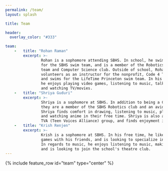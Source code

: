 ```yaml
---
permalink: /team/
layout: splash

title: Team

header:
  overlay_color: "#333"

team:
    -   title: "Rohan Raman"
        excerpt: >-
                Rohan is a sophomore attending SBHS. In school, he swims 
                for the SBHS swim team, and is a member of the Robotics 
                team and Computer Science club. Outside of school, Rohan 
                volunteers as an instructor for the nonprofit, Code 4 Tomorrow, 
                and swims for the LifeTime Princeton swim team. In his free time, 
                he enjoys playing video games, listening to music, talking with friends, 
                and watching TV/movies.
    -   title: "Shriya Guduri"
        excerpt: >-
                Shriya is a sophomore at SBHS. In addition to being a CoderDojo founder, 
                they are a member of the SBHS Robotics club and an avid clarinet player. 
                Shriya finds comfort in drawing, listening to music, playing video games, 
                and watching anime in their free time. Shriya is also a part of the library’s 
                TVA (Teen Voices Alliance) group, and finds enjoyment in volunteering.
    -   title: "Krish Renjen"
        excerpt: >-
                Krish is a sophomore at SBHS. In his free time, he likes to play video 
                games with his friends, and is looking to specialize in game development. 
                In regards to music, he enjoys listening to music, making music, and singing, 
                and is looking to join the school's theatre club.
---
```


{% include feature_row id="team" type="center" %}